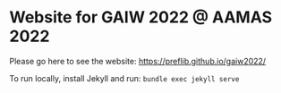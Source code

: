 # Website for GAIW 2022 @ AAMAS 2022

Please go here to see the website: https://preflib.github.io/gaiw2022/

To run locally, install Jekyll and run: `bundle exec jekyll serve`
